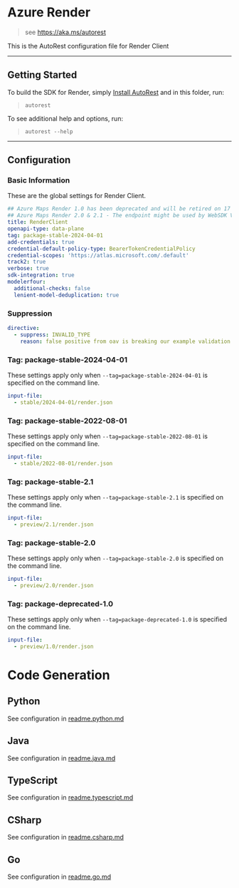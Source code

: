 # Azure Render

> see https://aka.ms/autorest

This is the AutoRest configuration file for Render Client

---

## Getting Started

To build the SDK for Render, simply [Install AutoRest](https://aka.ms/autorest/install) and in this folder, run:

> `autorest`

To see additional help and options, run:

> `autorest --help`

---

## Configuration

### Basic Information

These are the global settings for Render Client.

``` yaml
## Azure Maps Render 1.0 has been deprecated and will be retired on 17 September 2026.
## Azure Maps Render 2.0 & 2.1 - The endpoint might be used by WebSDK V2.2x or older. Neither should appear in the TOC.
title: RenderClient
openapi-type: data-plane
tag: package-stable-2024-04-01
add-credentials: true
credential-default-policy-type: BearerTokenCredentialPolicy
credential-scopes: 'https://atlas.microsoft.com/.default'
track2: true
verbose: true
sdk-integration: true
modelerfour:
  additional-checks: false
  lenient-model-deduplication: true
```

### Suppression

``` yaml
directive:
  - suppress: INVALID_TYPE
    reason: false positive from oav is breaking our example validation. See azure/oav#1021.
```


### Tag: package-stable-2024-04-01

These settings apply only when `--tag=package-stable-2024-04-01` is specified on the command line.

```yaml $(tag) == 'package-stable-2024-04-01'
input-file:
  - stable/2024-04-01/render.json
```
### Tag: package-stable-2022-08-01

These settings apply only when `--tag=package-stable-2022-08-01` is specified on the command line.

``` yaml $(tag) == 'package-stable-2022-08-01'
input-file:
  - stable/2022-08-01/render.json
```

### Tag: package-stable-2.1

These settings apply only when `--tag=package-stable-2.1` is specified on the command line.

``` yaml $(tag) == 'package-stable-2.1'
input-file:
  - preview/2.1/render.json
```

### Tag: package-stable-2.0

These settings apply only when `--tag=package-stable-2.0` is specified on the command line.

``` yaml $(tag) == 'package-stable-2.0'
input-file:
  - preview/2.0/render.json
```

### Tag: package-deprecated-1.0

These settings apply only when `--tag=package-deprecated-1.0` is specified on the command line.

``` yaml $(tag) == 'package-deprecated-1.0'
input-file:
  - preview/1.0/render.json
```

# Code Generation

## Python

See configuration in [readme.python.md](./readme.python.md)

## Java

See configuration in [readme.java.md](./readme.java.md)

## TypeScript

See configuration in [readme.typescript.md](./readme.typescript.md)

## CSharp

See configuration in [readme.csharp.md](./readme.csharp.md)

## Go

See configuration in [readme.go.md](./readme.go.md)
